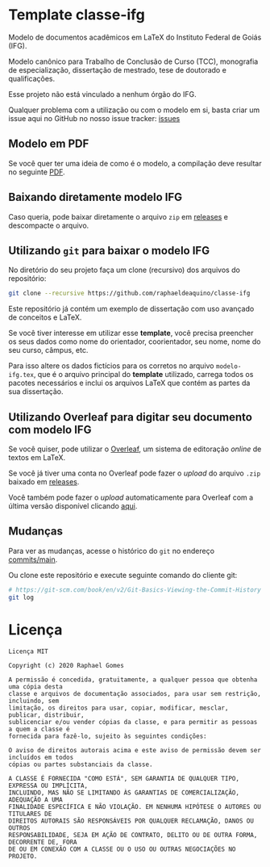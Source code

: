 # Template classe-ifg

Modelo de documentos acadêmicos em LaTeX do Instituto Federal de Goiás (IFG).

Modelo canônico para Trabalho de Conclusão de Curso (TCC), monografia de especialização, dissertação de mestrado, tese de doutorado e qualificações.

Esse projeto não está vinculado a nenhum órgão do IFG.

Qualquer problema com a utilização ou com o modelo em si, basta criar um issue aqui no GitHub no nosso issue tracker: [issues](../../issues)


## Modelo em PDF

Se você quer ter uma ideia de como é o modelo, a compilação deve resultar no seguinte [PDF](../../../classe-ifg/blob/master/modelo-ifg.pdf).


## Baixando diretamente modelo IFG

Caso queria, pode baixar diretamente o arquivo `zip` em [releases](../../releases) e descompacte o arquivo.


## Utilizando `git` para baixar o modelo IFG

No diretório do seu projeto faça um clone (recursivo) dos arquivos do repositório:
```bash
git clone --recursive https://github.com/raphaeldeaquino/classe-ifg
```

Este repositório já contém um exemplo de dissertação com uso avançado de conceitos e LaTeX. 

Se você tiver interesse em utilizar esse **template**, você precisa preencher os seus dados como nome do orientador, coorientador, seu nome, nome do seu curso, câmpus, etc.

Para isso altere os dados fictícios para os corretos no arquivo `modelo-ifg.tex`, que é o arquivo principal do **template** utilizado, carrega todos os pacotes necessários e inclui os arquivos LaTeX que contém as partes da sua dissertação.


## Utilizando Overleaf para digitar seu documento com modelo IFG

Se você quiser, pode utilizar o [Overleaf](https://www.overleaf.com), um sistema de editoração *online* de textos em LaTeX.

Se você já tiver uma conta no Overleaf pode fazer o *upload* do arquivo `.zip` baixado em [releases](../../releases).

Você também pode fazer o *upload* automaticamente para Overleaf com a última versão disponível clicando [aqui](https://overleaf.com/docs?snip_uri=https://github.com/raphaeldeaquino/classe-ifg/archive/main.zip).

## Mudanças

Para ver as mudanças, acesse o histórico do `git` no endereço [commits/main](../../commits/main).

Ou clone este repositório e execute seguinte comando do cliente git:
```bash
# https://git-scm.com/book/en/v2/Git-Basics-Viewing-the-Commit-History
git log
```


# Licença

```
Licença MIT

Copyright (c) 2020 Raphael Gomes

A permissão é concedida, gratuitamente, a qualquer pessoa que obtenha uma cópia desta 
classe e arquivos de documentação associados, para usar sem restrição, incluindo, sem 
limitação, os direitos para usar, copiar, modificar, mesclar, publicar, distribuir, 
sublicenciar e/ou vender cópias da classe, e para permitir as pessoas a quem a classe é 
fornecida para fazê-lo, sujeito às seguintes condições:

O aviso de direitos autorais acima e este aviso de permissão devem ser incluídos em todos 
cópias ou partes substanciais da classe.

A CLASSE É FORNECIDA "COMO ESTÁ", SEM GARANTIA DE QUALQUER TIPO, EXPRESSA OU IMPLÍCITA, 
INCLUINDO, MAS NÃO SE LIMITANDO ÀS GARANTIAS DE COMERCIALIZAÇÃO, ADEQUAÇÃO A UMA 
FINALIDADE ESPECÍFICA E NÃO VIOLAÇÃO. EM NENHUMA HIPÓTESE O AUTORES OU TITULARES DE 
DIREITOS AUTORAIS SÃO RESPONSÁVEIS POR QUALQUER RECLAMAÇÃO, DANOS OU OUTROS 
RESPONSABILIDADE, SEJA EM AÇÃO DE CONTRATO, DELITO OU DE OUTRA FORMA, DECORRENTE DE, FORA 
DE OU EM CONEXÃO COM A CLASSE OU O USO OU OUTRAS NEGOCIAÇÕES NO PROJETO.
```


